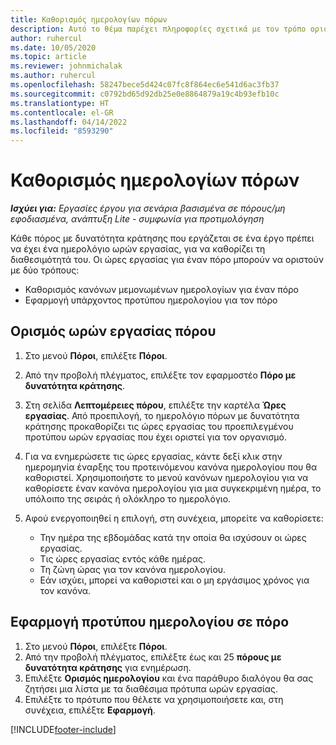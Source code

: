 ```yaml
---
title: Καθορισμός ημερολογίων πόρων
description: Αυτό το θέμα παρέχει πληροφορίες σχετικά με τον τρόπο ορισμού των ημερολογίων ώρας εργασίας για πόρους στο Project Operations.
author: ruhercul
ms.date: 10/05/2020
ms.topic: article
ms.reviewer: johnmichalak
ms.author: ruhercul
ms.openlocfilehash: 58247bece5d424c07fc8f864ec6e541d6ac3fb37
ms.sourcegitcommit: c0792bd65d92db25e0e8864879a19c4b93efb10c
ms.translationtype: HT
ms.contentlocale: el-GR
ms.lasthandoff: 04/14/2022
ms.locfileid: "8593290"
---
```

# <a name="define-resource-calendars"></a>Καθορισμός ημερολογίων πόρων

_**Ισχύει για:** Εργασίες έργου για σενάρια βασισμένα σε πόρους/μη εφοδιασμένα, ανάπτυξη Lite - συμφωνία για προτιμολόγηση_

Κάθε πόρος με δυνατότητα κράτησης που εργάζεται σε ένα έργο πρέπει να έχει ένα ημερολόγιο ωρών εργασίας, για να καθορίζει τη διαθεσιμότητά του. Οι ώρες εργασίας για έναν πόρο μπορούν να οριστούν με δύο τρόπους: 

   - Καθορισμός κανόνων μεμονωμένων ημερολογίων για έναν πόρο
   - Εφαρμογή υπάρχοντος προτύπου ημερολογίου για τον πόρο

## <a name="define-a-resources-working-hours"></a>Ορισμός ωρών εργασίας πόρου

1. Στο μενού **Πόροι**, επιλέξτε **Πόροι**.
2. Από την προβολή πλέγματος, επιλέξτε τον εφαρμοστέο **Πόρο με δυνατότητα κράτησης**.
3. Στη σελίδα **Λεπτομέρειες πόρου**, επιλέξτε την καρτέλα **Ώρες εργασίας**. Από προεπιλογή, το ημερολόγιο πόρων με δυνατότητα κράτησης προκαθορίζει τις ώρες εργασίας του προεπιλεγμένου προτύπου ωρών εργασίας που έχει οριστεί για τον οργανισμό.
4. Για να ενημερώσετε τις ώρες εργασίας, κάντε δεξί κλικ στην ημερομηνία έναρξης του προτεινόμενου κανόνα ημερολογίου που θα καθοριστεί. Χρησιμοποιήστε το μενού κανόνων ημερολογίου για να καθορίσετε έναν κανόνα ημερολογίου για μια συγκεκριμένη ημέρα, το υπόλοιπο της σειράς ή ολόκληρο το ημερολόγιο.
5. Αφού ενεργοποιηθεί η επιλογή, στη συνέχεια, μπορείτε να καθορίσετε:

    - Την ημέρα της εβδομάδας κατά την οποία θα ισχύσουν οι ώρες εργασίας.
    - Τις ώρες εργασίας εντός κάθε ημέρας.
    - Τη ζώνη ώρας για τον κανόνα ημερολογίου.
    - Εάν ισχύει, μπορεί να καθοριστεί και ο μη εργάσιμος χρόνος για τον κανόνα.

## <a name="applying-a-calendar-template-to-a-resource"></a>Εφαρμογή προτύπου ημερολογίου σε πόρο

1. Στο μενού **Πόροι**, επιλέξτε **Πόροι**.
2. Από την προβολή πλέγματος, επιλέξτε έως και 25 **πόρους με δυνατότητα κράτησης** για ενημέρωση.
3. Επιλέξτε **Ορισμός ημερολογίου** και ένα παράθυρο διαλόγου θα σας ζητήσει μια λίστα με τα διαθέσιμα πρότυπα ωρών εργασίας.
4. Επιλέξτε το πρότυπο που θέλετε να χρησιμοποιήσετε και, στη συνέχεια, επιλέξτε **Εφαρμογή**.


[!INCLUDE[footer-include](../includes/footer-banner.md)]